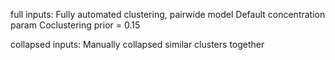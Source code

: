 full inputs:
  Fully automated clustering, pairwide model
  Default concentration param
  Coclustering prior = 0.15

collapsed inputs:
  Manually collapsed similar clusters together

